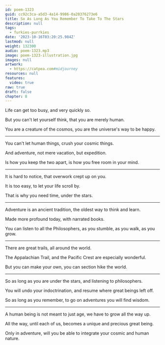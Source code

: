 ```yaml
---
id: poem-1323
guid: cc92c3ca-a5d3-4a14-9986-0a20376273e6
title: So As Long As You Remember To Take To The Stars
description: null
tags:
  - furkies-purrkies
date: '2023-10-16T03:20:25.984Z'
lastmod: null
weight: 132300
audio: poem-1323.mp3
image: poem-1323-illustration.jpg
images: null
artwork:
  - https://catpea.com#midjourney
resources: null
features:
  video: true
raw: true
draft: false
chapter: 8
---
```


Life can get too busy,
and very quickly so.

But you can't let yourself think,
that you are merely human.

You are a creature of the cosmos,
you are the universe's way to be happy.

---

You can't let human things,
crush your cosmic things.

And adventure, not mere vacation,
but expedition.

Is how you keep the two apart,
is how you free room in your mind.

---

It is hard to notice,
that overwork crept up on you.

It is too easy,
to let your life scroll by.

That is why you need time,
under the stars.

---

Adventure is an ancient tradition,
the oldest way to think and learn.

Made more profound today,
with narrated books.

You can listen to all the Philosophers,
as you stumble, as you walk, as you grow.

---

There are great trails,
all around the world.

The Appalachian Trail,
and the Pacific Crest are especially wonderful.

But you can make your own,
you can section hike the world.

---

So as long as you are under the stars,
and listening to philosophers.

You will undo your indoctrination,
and resume where great beings left off.

So as long as you remember,
to go on adventures you will find wisdom.

---

A human being is not meant to just age,
we have to grow all the way up.

All the way, until each of us,
becomes a unique and precious great being.

Only in adventure, will you be able
to integrate your cosmic and human nature.
